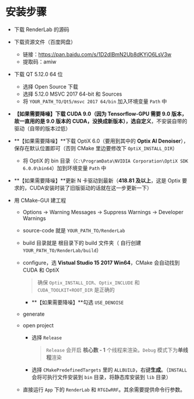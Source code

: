 # 安装步骤

- 下载 RenderLab 的源码

- 下载资源文件（百度网盘）

  - 链接：https://pan.baidu.com/s/1D2dIBmN2Ub8dKYjO6LsV3w 
  - 提取码：amiw

- 下载 QT 5.12.0 64 位

  - 选择 Open Source 下载
  - 选择 5.12.0 MSVC 2017 64-bit 和 Sources
  - 将 `YOUR_PATH_TO/Qt5/msvc 2017 64/bin` 加入环境变量 `Path` 中


- **【如果需要降噪】**下载 CUDA 9.0（因为 Tensorflow-GPU 需要 9.0 版本，故一直用的是 9.0 版本的 CUDA，没换成新版本），选**自定义**，不安装自带的驱动（自带的版本过低）

- **【如果需要降噪】**下载 OptiX 6.0（要用到其中的 **Optix AI Denoiser**），保存在默认位置即可（否则 CMake 里边要修改下 `OptiX_INSTALL_DIR`）

  - 将 OptiX 的 bin 目录（`C:\ProgramData\NVIDIA Corporation\OptiX SDK 6.0.0\bin64`）加到环境变量 `Path` 中

- **【如果需要降噪】**更新 N 卡驱动到最新（**418.81 及以上**，这是 Optix 要求的，CUDA安装时装了旧版驱动的话就在这一步更新一下）

- 用 CMake-GUI 建工程

  - Options -> Warning Messages -> Suppress Warnings -> Developer Warnings

  - source-code 就是 `YOUR_PATH_TO/RenderLab` 

  - build 目录就是 根目录下的 build 文件夹（ 自行创建 `YOUR_PATH_TO/RenderLab/build`） 

  - configure，选 **Vistual Studio 15 2017 Win64**，CMake 会自动找到 CUDA 和 OptiX

    > 确保 `Optix_INSTALL_DIR`、`Optix_INCLUDE` 和 `CUDA_TOOLKIT+ROOT_DIR` 是正确的

    - **【如果需要降噪】**勾选 `USE_DENOISE` 

  - generate

  - open project

    - 选择 `Release` 

      > `Release` 会开启 **核心数 - 1** 个线程来渲染。`Debug` 模式下为**单线程**渲染

    - 选择 `CMakePredefinedTargets` 里的 `ALLBUILD`，右键**生成**。（`INSTALL` 会将可执行文件安装到 `bin` 目录，将静态库安装到 `lib` 目录）
  
  - 直接运行 `App` 下的 `RenderLab` 和 `RTGIwRRF`。其余需要提供命令行参数。

